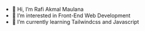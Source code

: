 - 👋 Hi, I’m Rafi Akmal Maulana
- 👀 I’m interested in Front-End Web Development
- 🌱 I’m currently learning Tailwindcss and Javascript


<!---
Rafiakmal2252/Rafiakmal2252 is a ✨ special ✨ repository because its `README.md` (this file) appears on your GitHub profile.
You can click the Preview link to take a look at your changes.
--->
